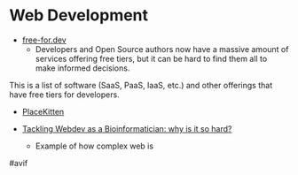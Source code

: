 Web Development
===============


* [free-for.dev](https://free-for.dev/)
    * Developers and Open Source authors now have a massive amount of services offering free tiers, but it can be hard to find them all to make informed decisions.

This is a list of software (SaaS, PaaS, IaaS, etc.) and other offerings that have free tiers for developers.

* [PlaceKitten](https://placekitten.com/)

* [Tackling Webdev as a Bioinformatician: why is it so hard?](https://jessimekirk.com/blog/web_for_biofx/)
    * Example of how complex web is

#avif
